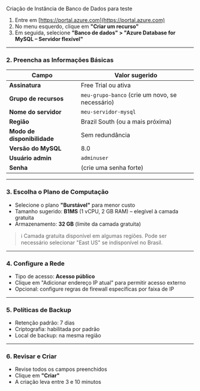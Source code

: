 Criação de Instância de Banco de Dados para teste



1. Entre em [https://portal.azure.com](https://portal.azure.com)
2. No menu esquerdo, clique em **"Criar um recurso"**
3. Em seguida, selecione **"Banco de dados" > "Azure Database for MySQL – Servidor flexível"**

---

### 2. Preencha as Informações Básicas

| Campo                     | Valor sugerido                          |
|---------------------------|------------------------------------------|
| **Assinatura**            | Free Trial ou ativa                      |
| **Grupo de recursos**     | `meu-grupo-banco` (crie um novo, se necessário) |
| **Nome do servidor**      | `meu-servidor-mysql`                    |
| **Região**                | Brazil South (ou a mais próxima)         |
| **Modo de disponibilidade** | Sem redundância                       |
| **Versão do MySQL**       | 8.0                                     |
| **Usuário admin**         | `adminuser`                              |
| **Senha**                 | (crie uma senha forte)                   |

---

### 3. Escolha o Plano de Computação

- Selecione o plano **"Burstável"** para menor custo
- Tamanho sugerido: **B1MS** (1 vCPU, 2 GB RAM) – elegível à camada gratuita
- Armazenamento: **32 GB** (limite da camada gratuita)

> ℹ️ Camada gratuita disponível em algumas regiões. Pode ser necessário selecionar "East US" se indisponível no Brasil.

---

### 4. Configure a Rede

- Tipo de acesso: **Acesso público**
- Clique em "Adicionar endereço IP atual" para permitir acesso externo
- Opcional: configure regras de firewall específicas por faixa de IP

---

### 5. Políticas de Backup

- Retenção padrão: 7 dias
- Criptografia: habilitada por padrão
- Local de backup: na mesma região

---

### 6. Revisar e Criar

- Revise todos os campos preenchidos
- Clique em **"Criar"**
- A criação leva entre 3 e 10 minutos
